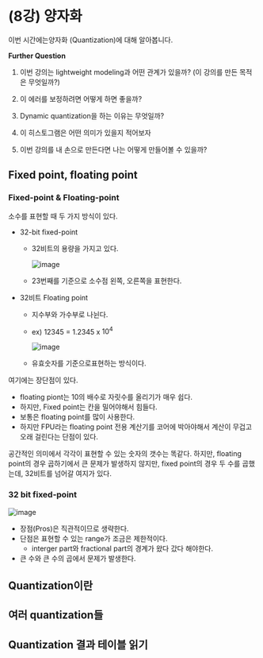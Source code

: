 # (8강) 양자화

이번 시간에는양자화 (Quantization)에 대해 알아봅니다. 



 **Further Question** 

1) 이번 강의는 lightweight modeling과 어떤 관계가 있을까? (이 강의를 만든 목적은 무엇일까?)

2) 이 에러를 보정하려면 어떻게 하면 좋을까?

3) Dynamic quantization을 하는 이유는 무엇일까?

4) 이 히스토그램은 어떤 의미가 있을지 적어보자

5) 이번 강의를 내 손으로 만든다면 나는 어떻게 만들어볼 수 있을까?



## Fixed point, floating point

### Fixed-point & Floating-point

소수를 표현할 때 두 가지 방식이 있다. 

- 32-bit fixed-point

	- 32비트의 용량을 가지고 있다. 

		![image](https://user-images.githubusercontent.com/38639633/111579084-b009bf00-87f8-11eb-8255-187397a05bc8.png)

	- 23번째를 기준으로 소수점 왼쪽, 오른쪽을 표현한다. 

- 32비트 Floating point

	-  지수부와 가수부로 나뉜다. 

	- ex) 12345 = 1.2345 x $10^4$

		![image](https://user-images.githubusercontent.com/38639633/111579512-79807400-87f9-11eb-87ce-6714400b0caf.png)

	- 유효숫자를 기준으로표현하는 방식이다.



여기에는 장단점이 있다. 

- floating piont는 10의 배수로 자릿수를 올리기가 매우 쉽다. 
- 하지만, Fixed point는 칸을 밀어야해서 힘들다. 
- 보통은 floating point를 많이 사용한다. 
- 하지만 FPU라는 floating point 전용 계산기를 코어에 박아야해서 계산이 무겁고 오래 걸린다는 단점이 있다.



공간적인 의미에서 각각이 표현할 수 있는 숫자의 갯수는 똑같다. 하지만, floating point의 경우 곱하기에서 큰 문제가 발생하지 않지만, fixed point의 경우 두 수를 곱했는데, 32비트를 넘어갈 여지가 있다.



### 32 bit fixed-point

![image](https://user-images.githubusercontent.com/38639633/111581626-f2cd9600-87fc-11eb-98d4-800aa408a13f.png)

- 장점(Pros)은 직관적이므로 생략한다.
- 단점은 표현할 수 있는 range가 조금은 제한적이다. 
	- interger part와 fractional part의 경계가 왔다 갔다 해야한다. 
- 큰 수와 큰 수의 곱에서 문제가 발생한다. 





## Quantization이란

## 여러 quantization들

## Quantization 결과 테이블 읽기
